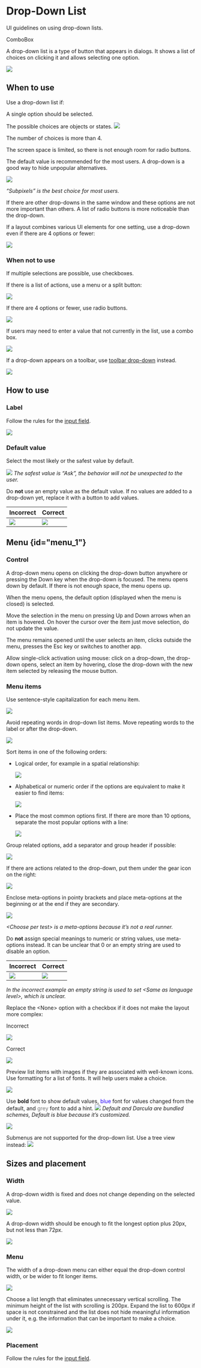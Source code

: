 <!-- Copyright 2000-2024 JetBrains s.r.o. and contributors. Use of this source code is governed by the Apache 2.0 license. -->

# Drop-Down List

<link-summary>UI guidelines on using drop-down lists.</link-summary>

<tldr>ComboBox</tldr>

A drop-down list is a type of button that appears in dialogs. It shows a list of choices on clicking it and allows selecting one option.

![](drop_down_example.png)


## When to use

<p>
Use a drop-down list if:
</p>

A single option should be selected.

The possible choices are objects or states.
![](output_level.png)

The number of choices is more than 4.

The screen space is limited, so there is not enough room for radio buttons.

The default value is recommended for the most users. A drop-down is a good way to hide unpopular alternatives.

![](antialiasing.png)

*“Subpixels” is the best choice for most users.*

If there are other drop-downs in the same window and these options are not more important than others. A list of radio buttons is more noticeable than the drop-down.

If a layout combines various UI elements for one setting, use a drop-down even if there are 4 options or fewer:

![](complex_layout.png)


### When not to use

If multiple selections are possible, use checkboxes.

If there is a list of actions, use a menu or a split button:

![](drop_down_menu_button.png)

If there are 4 options or fewer, use radio buttons.

![](radio_buttons.png)

If users may need to enter a value that not currently in the list, use a combo box.

![](combo_box_font_size.png)

If a drop-down appears on a toolbar, use [toolbar drop-down](toolbar_drop_down.md) instead.

![](toolbar_main.png)



## How to use

### Label

Follow the rules for the [input field](input_field.md#label).

![](labels.png)


### Default value

Select the most likely or the safest value by default.

![](imports.png)
*The safest value is “Ask”, the behavior will not be unexpected to the user.*

Do **not** use an empty value as the default value. If no values are added to a drop-down yet, replace it with a button to add values.

| Incorrect                | Correct         |
|--------------------------|-----------------|
| ![](drop_down_empty.png) | ![](button.png) |

## Menu {id="menu_1"}

### Control

A drop-down menu opens on clicking the drop-down button anywhere or pressing the Down key when the drop-down is
focused.
The menu opens down by default. If there is not enough space, the menu opens up.

When the menu opens, the default option (displayed when the menu is closed) is selected.

Move the selection in the menu on pressing Up and Down arrows when an item is hovered. On hover the cursor over the item just move selection, do not update the value.

<!-- * Filter items in the list on typing:

    ![](../../../images/ui/drop_down/filter.png)
-->

The menu remains opened until the user selects an item, clicks outside the menu, presses the <shortcut>Esc</shortcut> key or
switches to another app.

Allow single-click activation using mouse: click on a drop-down, the drop-down opens, select an item by hovering, close the drop-down with the new item selected by releasing the mouse button.

### Menu items

Use sentence-style capitalization for each menu item.

![](browser.png)

Avoid repeating words in drop-down list items. Move repeating words to the label or after the drop-down.

![](refresh_changes.png)


Sort items in one of the following orders:

* Logical order, for example in a spatial relationship:

    ![](order_logical.png)

* Alphabetical or numeric order if the options are equivalent to make it easier to find items:

    ![](order_alphabetical.png)

* Place the most common options first. If there are more than 10 options, separate the most popular options with a line:

    ![](order_popular.png)

Group related options, add a separator and group header if possible:

![](drop_down_group.png)

If there are actions related to the drop-down, put them under the gear icon on the right:

![](scheme.png)

Enclose meta-options in pointy brackets and place meta-options at the beginning or at the end if they are secondary.

![](run_tests.png)

*<control>&lt;Choose per test></control> is a meta-options because it’s not a  real runner.*

Do **not** assign special meanings to numeric or string values, use meta-options instead. It can be unclear that 0 or an empty string are used to disable an option.

| Incorrect                                               | Correct                                               |
|---------------------------------------------------------|-------------------------------------------------------|
| ![](../../../images/ui/drop_down/version_incorrect.png) | ![](../../../images/ui/drop_down/version_correct.png) |

  <p><em>In the incorrect example an empty string is used to set <control>&lt;Same
  as language level&gt;</control>, which is unclear.</em></p>
  <p>Replace the <control>&lt;None&gt;</control> option with a checkbox if it does not make the layout more complex:</p>

  <p>Incorrect</p>

  ![](../../../images/ui/drop_down/none_incorrect.png)

  <p>Correct</p>

  ![](../../../images/ui/drop_down/none_correct.png)


Preview list items with images if they are associated with well-known icons. Use formatting for a list of fonts. It will help users make a choice.

![](preview.png)


Use **bold** font to show default values, <font color="#2600FF">blue</font> font for values changed from the default,
 and <font color="#787878">grey</font> font to add a hint.
![](blue_text.png)
*Default and Darcula are bundled schemes, Default is blue because it’s customized.*


![](grey_text.png)

Submenus are not supported for the drop-down list. Use a tree view instead:
![](hierarchy.png)


## Sizes and placement

### Width

A drop-down width is fixed and does not change depending on the selected value.

![](drop_down_width.png)

A drop-down width should be enough to fit the longest option plus 20px, but not less than 72px.

![](width_sizes.png)


### Menu

The width of a drop-down menu can either equal the drop-down control width, or be wider to fit longer items.

![](menu_width.png)

Choose a list length that eliminates unnecessary vertical scrolling. The minimum height of the list with scrolling is 200px. Expand the list to 600px if space is not constrained and the list does not hide meaningful information under it, e.g. the information that can be important to make a choice.

![](menu_height.png)

[//]: # (TODO: For sizes inside the menu list see [Menu list]&#40;menu_list.md&#41;.)

### Placement

Follow the rules for the [input field](#placement).


